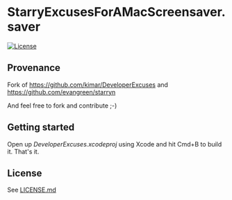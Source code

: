 # StarryExcusesForAMacScreensaver.saver

[![License](https://img.shields.io/badge/license-MIT-green.svg?style=flat)](https://github.com/kimar/DeveloperExcuses/blob/master/LICENSE.md)


## Provenance
Fork of https://github.com/kimar/DeveloperExcuses and https://github.com/evangreen/starryn 


And feel free to fork and contribute ;-)

## Getting started
Open up *DeveloperExcuses.xcodeproj* using Xcode and hit Cmd+B to build it. That's it.

## License

See [LICENSE.md](LICENSE.md)
